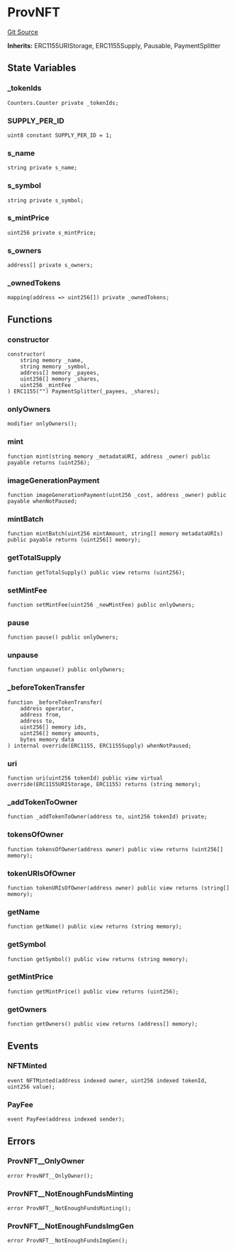 # ProvNFT
[Git Source](https://github.com/Provenance-Market/Provenance-AI-Backend-v2/blob/fbadee5cddd353412cd3f65d2fe397629bb40751/src/ProvNFT.sol)

**Inherits:**
ERC1155URIStorage, ERC1155Supply, Pausable, PaymentSplitter


## State Variables
### _tokenIds

```solidity
Counters.Counter private _tokenIds;
```


### SUPPLY_PER_ID

```solidity
uint8 constant SUPPLY_PER_ID = 1;
```


### s_name

```solidity
string private s_name;
```


### s_symbol

```solidity
string private s_symbol;
```


### s_mintPrice

```solidity
uint256 private s_mintPrice;
```


### s_owners

```solidity
address[] private s_owners;
```


### _ownedTokens

```solidity
mapping(address => uint256[]) private _ownedTokens;
```


## Functions
### constructor


```solidity
constructor(
    string memory _name,
    string memory _symbol,
    address[] memory _payees,
    uint256[] memory _shares,
    uint256 _mintFee
) ERC1155("") PaymentSplitter(_payees, _shares);
```

### onlyOwners


```solidity
modifier onlyOwners();
```

### mint


```solidity
function mint(string memory _metadataURI, address _owner) public payable returns (uint256);
```

### imageGenerationPayment


```solidity
function imageGenerationPayment(uint256 _cost, address _owner) public payable whenNotPaused;
```

### mintBatch


```solidity
function mintBatch(uint256 mintAmount, string[] memory metadataURIs) public payable returns (uint256[] memory);
```

### getTotalSupply


```solidity
function getTotalSupply() public view returns (uint256);
```

### setMintFee


```solidity
function setMintFee(uint256 _newMintFee) public onlyOwners;
```

### pause


```solidity
function pause() public onlyOwners;
```

### unpause


```solidity
function unpause() public onlyOwners;
```

### _beforeTokenTransfer


```solidity
function _beforeTokenTransfer(
    address operator,
    address from,
    address to,
    uint256[] memory ids,
    uint256[] memory amounts,
    bytes memory data
) internal override(ERC1155, ERC1155Supply) whenNotPaused;
```

### uri


```solidity
function uri(uint256 tokenId) public view virtual override(ERC1155URIStorage, ERC1155) returns (string memory);
```

### _addTokenToOwner


```solidity
function _addTokenToOwner(address to, uint256 tokenId) private;
```

### tokensOfOwner


```solidity
function tokensOfOwner(address owner) public view returns (uint256[] memory);
```

### tokenURIsOfOwner


```solidity
function tokenURIsOfOwner(address owner) public view returns (string[] memory);
```

### getName


```solidity
function getName() public view returns (string memory);
```

### getSymbol


```solidity
function getSymbol() public view returns (string memory);
```

### getMintPrice


```solidity
function getMintPrice() public view returns (uint256);
```

### getOwners


```solidity
function getOwners() public view returns (address[] memory);
```

## Events
### NFTMinted

```solidity
event NFTMinted(address indexed owner, uint256 indexed tokenId, uint256 value);
```

### PayFee

```solidity
event PayFee(address indexed sender);
```

## Errors
### ProvNFT__OnlyOwner

```solidity
error ProvNFT__OnlyOwner();
```

### ProvNFT__NotEnoughFundsMinting

```solidity
error ProvNFT__NotEnoughFundsMinting();
```

### ProvNFT__NotEnoughFundsImgGen

```solidity
error ProvNFT__NotEnoughFundsImgGen();
```

